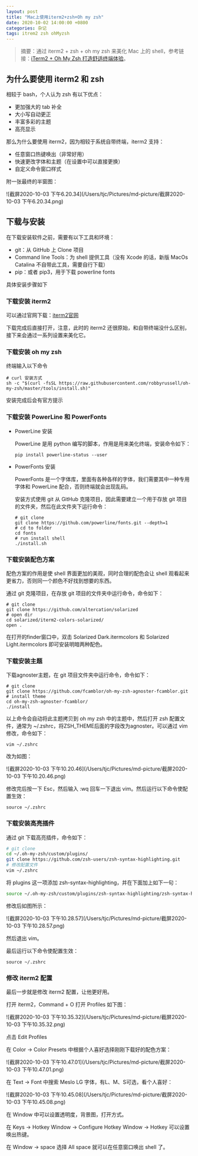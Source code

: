 ```yaml
---
layout: post
title: "Mac上使用iterm2+zsh+Oh my zsh"
date: 2020-10-02 14:00:00 +0800
categories: 杂记
tags: itrem2 zsh ohMyzsh
---
```


> 摘要：通过 iterm2 + zsh + oh my zsh 来美化 Mac 上的 shell，参考链接：[iTerm2 + Oh My Zsh 打造舒适终端体验](https://zhuanlan.zhihu.com/p/37195261)。

##  为什么要使用 iterm2 和 zsh

相较于 bash，个人认为 zsh 有以下优点：

- 更加强大的 tab 补全
- 大小写自动更正
- 丰富多彩的主题
- 高亮显示

那么为什么要使用 iterm2，因为相较于系统自带终端，iterm2 支持：

- 任意窗口热键唤出（非常好用）
- 快速更改字体和主题（在设置中可以直接更换）
- 自定义命令窗口样式

附一张最终的半窗图：

![截屏2020-10-03 下午6.20.34](/Users/tjc/Pictures/md-picture/截屏2020-10-03 下午6.20.34.png)

## 下载与安装

在下载安装软件之前，需要有以下工具和环境：

- git：从 GitHub 上 Clone 项目
- Command line Tools：为 shell 提供工具（没有 Xcode 的话，新版 MacOs Catalina 不自带此工具，需要自行下载）
- pip：或者 pip3，用于下载 powerline fonts

具体安装步骤如下

### 下载安装 iterm2

可以通过官网下载：[iterm2官网](https://www.iterm2.com/)

下载完成后直接打开，注意，此时的 iterm2 还很原始，和自带终端没什么区别，接下来会通过一系列设置来美化它。

### 下载安装 oh my zsh

终端输入以下命令

```shell
# curl 安装方式
sh -c "$(curl -fsSL https://raw.githubusercontent.com/robbyrussell/oh-my-zsh/master/tools/install.sh)"
```

安装完成后会有官方提示

### 下载安装 PowerLine 和 PowerFonts

- PowerLine 安装

  PowerLine 是用 python 编写的脚本，作用是用来美化终端，安装命令如下：

  ```shell
  pip install powerline-status --user
  ```

- PowerFonts 安装

  PowerFonts 是一个字体库，里面有各种各样的字体，我们需要其中一种专用字体和 PowerLine 配合，否则终端就会出现乱码。

  安装方式使用 git 从 GitHub 克隆项目，因此需要建立一个用于存放 git 项目的文件夹，然后在此文件夹下运行命令：

  ```shell
  # git clone
  git clone https://github.com/powerline/fonts.git --depth=1
  # cd to folder
  cd fonts
  # run install shell
  ./install.sh
  ```

### 下载安装配色方案

配色方案的作用是使 shell 界面更加的美观，同时合理的配色会让 shell 观看起来更省力，否则同一个颜色不好找到想要的东西。

通过 git 克隆项目，在存放 git 项目的文件夹中运行命令，命令如下：

```shell
# git clone
git clone https://github.com/altercation/solarized
# open dir
cd solarized/iterm2-colors-solarized/
open .
```

在打开的finder窗口中，双击 Solarized Dark.itermcolors 和 Solarized Light.itermcolors 即可安装明暗两种配色。

### 下载安装主题

下载agnoster主题，在 git 项目文件夹中运行命令，命令如下：

```shell
# git clone
git clone https://github.com/fcamblor/oh-my-zsh-agnoster-fcamblor.git
# install theme
cd oh-my-zsh-agnoster-fcamblor/
./install
```

以上命令会自动将此主题拷贝到 oh my zsh 中的主题中，然后打开 zsh 配置文件，通常为 ~/.zshrc，将ZSH_THEME后面的字段改为agnoster。可以通过 vim 修改，命令如下：

```shell
vim ~/.zshrc
```

改为如图：

![截屏2020-10-03 下午10.20.46](/Users/tjc/Pictures/md-picture/截屏2020-10-03 下午10.20.46.png)

修改完后按一下 Esc，然后输入 :wq 回车一下退出 vim。然后运行以下命令使配置生效：

```shell
source ~/.zshrc
```

### 下载安装高亮插件

通过 git 下载高亮插件，命令如下：

```sh
# git clone
cd ~/.oh-my-zsh/custom/plugins/
git clone https://github.com/zsh-users/zsh-syntax-highlighting.git
# 修改配置文件
vim ~/.zshrc
```

 将 plugins 这一项添加 zsh-syntax-highlighting，并在下面加上如下一句：

```sh
source ~/.oh-my-zsh/custom/plugins/zsh-syntax-highlighting/zsh-syntax-highlighting.zsh
```

修改后如图所示：

![截屏2020-10-03 下午10.28.57](/Users/tjc/Pictures/md-picture/截屏2020-10-03 下午10.28.57.png)

然后退出 vim。

最后运行以下命令使配置生效：

```shell
source ~/.zshrc
```

### 修改 iterm2 配置

最后一步就是修改 iterm2 配置，让他更好用。

打开 iterm2，Command + O 打开 Profiles 如下图：

![截屏2020-10-03 下午10.35.32](/Users/tjc/Pictures/md-picture/截屏2020-10-03 下午10.35.32.png)

点击 Edit Profiles

在 Color -> Color Presets 中根据个人喜好选择刚刚下载好的配色方案：

![截屏2020-10-03 下午10.47.01](/Users/tjc/Pictures/md-picture/截屏2020-10-03 下午10.47.01.png)

在 Text -> Font 中搜索 Meslo LG 字体，有L、M、S可选，看个人喜好：

![截屏2020-10-03 下午10.45.08](/Users/tjc/Pictures/md-picture/截屏2020-10-03 下午10.45.08.png)

在 Window 中可以设置透明度，背景图，打开方式。

在 Keys -> Hotkey Window -> Configure Hotkey Window -> Hotkey 可以设置唤出热键。

在 Window -> space 选择 All space 就可以在任意窗口唤出 shell 了。
